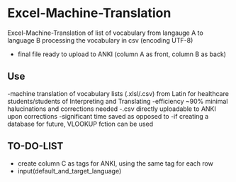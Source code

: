 # Excel-Machine-Translation 
Excel-Machine-Translation of list of vocabulary from langauge A to language B processing the vocabulary in csv (encoding UTF-8)
- final file ready to upload to ANKI (column A as front, column B as back)

## Use
-machine translation of vocabulary lists (.xlsl/.csv) from Latin for healthcare students/students of Interpreting and Translating
-efficiency ~90% minimal halucinations  and corrections needed
-.csv directly uploadable to ANKI upon corrections
-significant time saved as opposed to 
-if creating a database for future, VLOOKUP fction can be used

## TO-DO-LIST 
- create column C as tags for ANKI, using the same tag for each row
- input(default_and_target_language)
